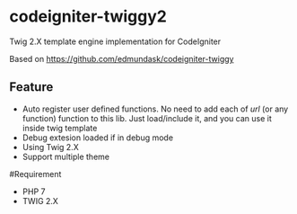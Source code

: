# codeigniter-twiggy2
Twig 2.X template engine implementation for CodeIgniter

Based on https://github.com/edmundask/codeigniter-twiggy

## Feature
* Auto register user defined functions. No need to add each of _url_ (or any function) function to this lib.
Just load/include it, and you can use it inside twig template
* Debug extesion loaded if in debug mode
* Using Twig 2.X
* Support multiple theme

#Requirement
* PHP 7
* TWIG 2.X
